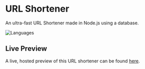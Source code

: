 # URL Shortener
An ultra-fast URL Shortener made in Node.js using a database.

![Languages](https://skillicons.dev/icons?i=nodejs,mongodb,html,tailwind,js)

## Live Preview
A live, hosted preview of this URL shortener can be found [here](https://wdh.gg).
